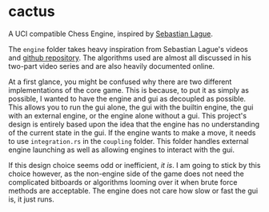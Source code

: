 # cactus
A UCI compatible Chess Engine, inspired by [Sebastian Lague](https://www.youtube.com/c/SebastianLague).

The `engine` folder takes heavy inspiration from Sebastian Lague's videos and [github repository](https://github.com/SebLague/Chess-Coding-Adventure). The algorithms used are almost all discussed in his two-part video series and are also heavily documented online.

At a first glance, you might be confused why there are two different implementations of the core game. This is because, to put it as simply as possible, I wanted to have the engine and gui as decoupled as possible. This allows you to run the gui alone, the gui with the builtin engine, the gui with an external engine, or the engine alone without a gui. This project's design is entirely based upon the idea that the engine has no understanding of the current state in the gui. If the engine wants to make a move, it needs to use `integration.rs` in the `coupling` folder. This folder handles external engine launching as well as allowing engines to interact with the gui. 

If this design choice seems odd or inefficient, _it is_. I am going to stick by this choice however, as the non-engine side of the game does not need the complicated bitboards or algorithms looming over it when brute force methods are acceptable. The engine does not care how slow or fast the gui is, it just runs.
